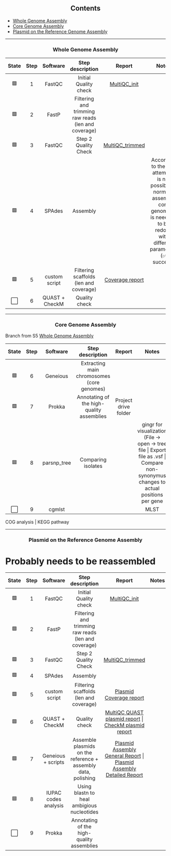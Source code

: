 <h2 align="center">Contents</h2>

- <a href="#Whole Genome Assembly">Whole Genome Assembly</a>
- <a href="#Core Genome Assembly">Core Genome Assembly</a>
- <a href="#Plasmid on the Reference Genome Assembly">Plasmid on the Reference Genome Assembly</a>

---

<h3 align="center" id="Whole Genome Assembly">Whole Genome Assembly</h3>

|State|Step|Software|Step description| Report | Notes |
|:--:|:--:|:--:|:--:|:--:|:--:|
| 🟩 | 1 | FastQC         | Initial Quality check                               | [MultiQC_init](Reports/B_burgdorferi_MuliQC_init.html) |  |
| 🟩 | 2 | FastP          | Filtering and trimming raw reads (len and coverage) |  |  |
| 🟩 | 3 | FastQC         | Step 2 Quality Check                                | [MultiQC_trimmed](Reports/B_burgdorferi_MultiQC_trimmed.html) |  |
| 🟩 | 4 | SPAdes         | Assembly                                            |  | According to the first attempt it is not possible to normally assemble core genome. It is neeeded to be redone with different parameters (✅ success) |
| 🟩 | 5 | custom script  | Filtering scaffolds (len and coverage)              | [Coverage report](Reports/Coverage_SPAdes_wh_report.md) |  |
| ⬜️ | 6 | QUAST + CheckM | Quality check                                       |  |  |

---

<h3 align="center" id="Core Genome Assembly">Core Genome Assembly</h3>

Branch from S5 <a href="#Whole Genome Assembly">Whole Genome Assembly</a>

|State|Step|Software|Step description| Report | Notes |
|:--:|:--:|:--:|:--:|:--:|:--:|
| 🟩 | 6 | Geneious    | Extracting main chromosomes (core genomes) |                      |  |
| 🟩 | 7 | Prokka      | Annotating of the high-quality assemblies  | Project drive folder |  |
| 🟦 | 8 | parsnp_tree | Comparing isolates                         |                      | gingr for visualization (File -> open -> tree file \| Export file as .vsf \| Compare non-synonymus changes to actual positions per gene |
| ⬜️ | 9 | cgmlst      |                                            |                      | MLST |

COG analysis | KEGG pathway

---

<h3 align="center" id="Plasmid on the Reference Genome Assembly">Plasmid on the Reference Genome Assembly</h3>

# Probably needs to be reassembled

|State|Step|Software|Step description| Report | Notes |
|:--:|:--:|:--:|:--:|:--:|:--:|
| 🟩 | 1 | FastQC               | Initial Quality check                                         | [MultiQC_init](Reports/B_burgdorferi_MuliQC_init.html) |  |
| 🟩 | 2 | FastP                | Filtering and trimming raw reads (len and coverage)           |  |  |
| 🟩 | 3 | FastQC               | Step 2 Quality Check                                          | [MultiQC_trimmed](Reports/B_burgdorferi_MultiQC_trimmed.html) |  |
| 🟩 | 4 | SPAdes               | Assembly                                                      |  |  |
| 🟩 | 5 | custom script        | Filtering scaffolds (len and coverage)                        | [Plasmid Coverage report](Reports/Coverage_SPAdes_plasmid_report.md) |  |
| 🟩 | 6 | QUAST + CheckM       | Quality check                                                 | [MultiQC QUAST plasmid report](Reports/B_burgdorferi_MultiQC_QUAST_plasmid.html) \| [CheckM plasmid report](Reports/CheckM_plasmid_report.md) |  |
| 🟩 | 7 | Geneious + scripts   | Assemble plasmids on the reference + assembly data, polishing | [Plasmid Assembly General Report](Reports/custom_plasmid_assembly_report.md) \| [Plasmid Assembly Detailed Report](Reports/filtration_report.md) | |
| 🟦 | 8 | IUPAC codes analysis | Using blastn to heal ambigious nucleotides                    |  |  |
| ⬜️ | 9 | Prokka               | Annotating of the high-quality assemblies                     |  |  |
